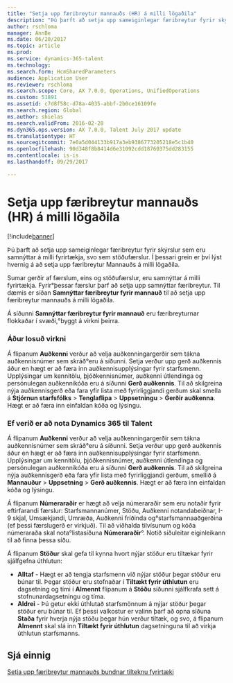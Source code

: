 ```yaml
---
title: "Setja upp færibreytur mannauðs (HR) á milli lögaðila"
description: "Þú þarft að setja upp sameiginlegar færibreytur fyrir skýrslur sem eru samnýttar á milli fyrirtækja, svo sem stöðufærslur. Í þessari grein er því lýst hvernig á að setja upp færibreytur Mannauðs á milli lögaðila."
author: rschloma
manager: AnnBe
ms.date: 06/20/2017
ms.topic: article
ms.prod: 
ms.service: dynamics-365-talent
ms.technology: 
ms.search.form: HcmSharedParameters
audience: Application User
ms.reviewer: rschloma
ms.search.scope: Core, AX 7.0.0, Operations, UnifiedOperations
ms.custom: 51891
ms.assetid: c7d8f58c-d78a-4035-abbf-2b0ce16109fe
ms.search.region: Global
ms.author: shielas
ms.search.validFrom: 2016-02-28
ms.dyn365.ops.version: AX 7.0.0, Talent July 2017 update
ms.translationtype: HT
ms.sourcegitcommit: 7e0a5d044133b917a3eb9386773205218e5c1b40
ms.openlocfilehash: 90d348f8b8414d6e31092cdd18760375dd283155
ms.contentlocale: is-is
ms.lasthandoff: 09/29/2017

---
```


# <a name="set-up-hr-parameters-across-legal-entities"></a>Setja upp færibreytur mannauðs (HR) á milli lögaðila

[!include[banner](includes/banner.md)]


Þú þarft að setja upp sameiginlegar færibreytur fyrir skýrslur sem eru samnýttar á milli fyrirtækja, svo sem stöðufærslur. Í þessari grein er því lýst hvernig á að setja upp færibreytur Mannauðs á milli lögaðila.

Sumar gerðir af færslum, eins og stöðufærslur, eru samnýttar á milli fyrirtækja. Fyrir°þessar færslur þarf að setja upp samnýttar færibreytur. Til dæmis er síðan **Samnýttar færibreytur fyrir mannauð** til að setja upp færibreytur mannauðs á milli lögaðila. 

Á síðunni **Samnýttar færibreytur fyrir mannauð** eru færibreyturnar flokkaðar í svæði,°byggt á virkni þeirra. 

### <a name="previously-released-functionality"></a>Áður losuð virkni
Á flipanum **Auðkenni** verður að velja auðkenningargerðir sem tákna auðkennisnúmer sem skráð°eru á síðunni. Setja verður upp gerð auðkennis áður en hægt er að færa inn auðkennisupplýsingar fyrir starfsmenn. Upplýsingar um kennitölu, þjóðkennisnúmer, auðkenni útlendinga og persónulegan auðkennikóða eru á síðunni **Gerð auðkennis**. Til að skilgreina nýja auðkennisgerð eða fara yfir lista með fyrirliggjandi gerðum skal smella á **Stjórnun starfsfólks** &gt; **Tenglaflipa** &gt; **Uppsetningu** &gt; **Gerðir auðkenna**. Hægt er að færa inn einfaldan kóða og lýsingu. 

### <a name="if-youre-using-dynamics-365-for-talent"></a>Ef verið er að nota Dynamics 365 til Talent
Á flipanum **Auðkenni** verður að velja auðkenningargerðir sem tákna auðkennisnúmer sem skráð°eru á síðunni. Setja verður upp gerð auðkennis áður en hægt er að færa inn auðkennisupplýsingar fyrir starfsmenn. Upplýsingar um kennitölu, þjóðkennisnúmer, auðkenni útlendinga og persónulegan auðkennikóða eru á síðunni **Gerð auðkennis**. Til að skilgreina nýja auðkennisgerð eða fara yfir lista með fyrirliggjandi gerðum, smellið á **Mannauður** &gt; **Uppsetning** &gt; **Gerð auðkennis**. Hægt er að færa inn einfaldan kóða og lýsingu. 

Á flipanum **Númeraraðir** er hægt að velja númeraraðir sem eru notaðir fyrir eftirfarandi færslur: Starfsmannanúmer, Stöðu, Auðkenni notandabeiðnar, I-9 skjal, Umsækjandi, Umræða, Auðkenni fríðinda og°starfsmannaaðgerðina (ef þessi færslugerð er virkjuð). Til að viðhalda tilvísunum og kóða númeraraða skal nota°listasíðuna **Númeraraðir**°. Notið síðuleitar eiginleikann til að finna þessa síðu. 

Á flipanum **Stöður** skal gefa til kynna hvort nýjar stöður eru tiltækar fyrir sjálfgefna úthlutun:

-   **Alltaf** - Hægt er að tengja starfsmenn við nýjar stöður þegar stöður eru búnar til. Þegar stöður eru stofnaðar í **Tiltækt fyrir úthlutun** eru dagsetning og tími í **Almennt** flipanum á **Stöðu** síðunni sjálfkrafa sett á stofnunardagsetningu og tíma.
-   **Aldrei** - Þú getur ekki úthlutað starfsmönnum á nýjar stöður þegar stöður eru búnar til. Ef þessi valkostur er valinn þarf að opna síðuna **Staða** fyrir hverja nýja stöðu þegar hún verður tiltæk, og svo, á flipanum **Almennt** skal slá inn **Tiltækt fyrir úthlutun** dagsetninguna til að virkja úthlutun starfsmanns.


<a name="see-also"></a>Sjá einnig
--------

[Setja upp færibreytur mannauðs bundnar tilteknu fyrirtæki](set-up-company-specific-hr-parameters.md)




